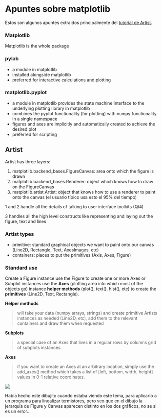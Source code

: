 # Apuntes sobre matplotlib


Estos son algunos apuntes extraidos principalmente del [tutorial de Artist](http://matplotlib.org/users/artists.html).

### Matplotlib

Matplotlib is the whole package

### **pylab**

-   a module in matplotlib
-   installed alongside matplotlib
-   preferred for interactive calculations and plotting

### **matplotlib.pyplot**

-   a module in matplotlib provides the state machine interface to the
    underlying plotting library in matplotlib
-   combines the pyplot functionality (for plotting) with numpy
    functionality in a single namespace
-   figures and axes are implicitly and automatically created to achieve
    the desired plot
-   preferred for scripting

## Artist

Artist has three layers:

1.  matplotlib.backend_bases.FigureCanvas: area onto which the figure is
    drawn
2.  matplotlib.backend_bases.Renderer: object which knows how to draw on
    the FigureCanvas
3.  matplotlib.artist.Artist: object that knows how to use a renderer to
    paint onto the canvas (el usuario típico usa esto el 95% del tiempo)

1 and 2 handle all the details of talking to user interface toolkits
(Qt4)

3 handles all the high level constructs like representing and laying out
the figure, text and lines

### Artist types

-   primitive: standard graphical objects we want to paint onto our
    canvas (Line2D, Rectangle, Text, AxesImages, etc)
-   containers: places to put the primitives (Axis, Axes, Figure)

### Standard use

Create a Figure instance use the Figure to create one or more Axes or
Subplot instances use the **Axes** (plotting area into which most of the
objects go) instance **helper methods** (plot(), text(), hist(), etc) to
create the **primitives** (Line2D, Text, Rectangle).

**Helper methods**

> will take your data (numpy arrays, strings) and create primitive
> Artists instances as needed (Line2D, etc), add them to the relevant
> containers and draw them when requested

**Subplots**

> a special case of an Axes that lives in a regular rows by columns grid
> of subplots instances.

**Axes**

> if you want to create an Axes at an arbitrary location, simply use the
> add_axes() method which takes a list of \[left, bottom, width,
> height\] values in 0-1 relative coordinates.

![](https://farm8.staticflickr.com/7562/15668742154_5fa9d2804e_b.jpg)

Había hecho este dibujito cuando estaba viendo este tema, para aplicarlo
a un programa para linealizar termistores, pero veo que en el dibujo la
jerarquía de Figure y Canvas aparecen distinto en los dos gráficos, no
se si es un error\...

